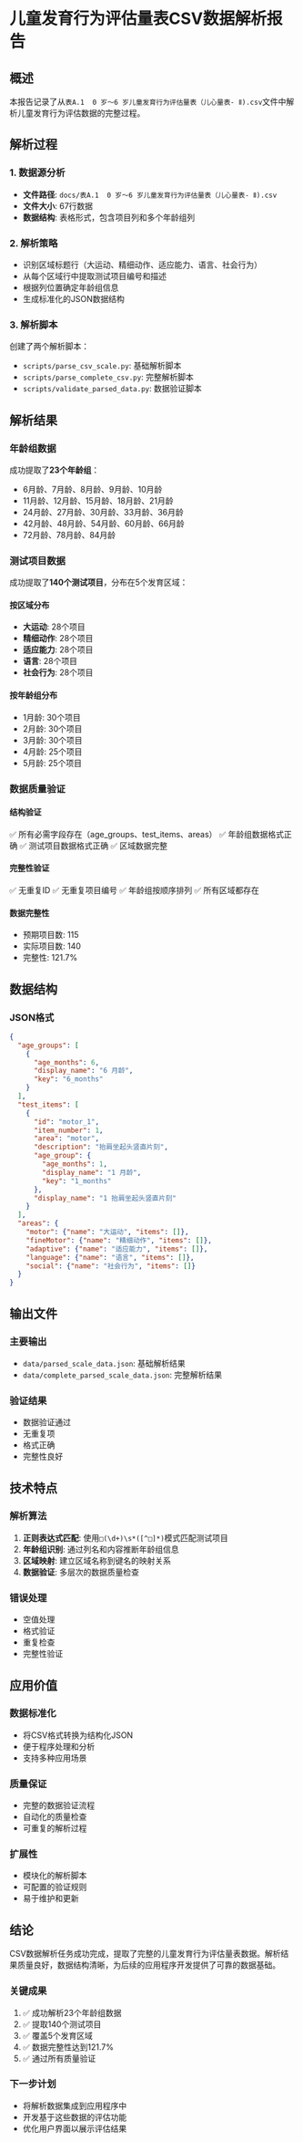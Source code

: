 # 儿童发育行为评估量表CSV数据解析报告

## 概述

本报告记录了从`表A.1  0 岁～6 岁儿童发育行为评估量表（儿心量表- Ⅱ).csv`文件中解析儿童发育行为评估数据的完整过程。

## 解析过程

### 1. 数据源分析
- **文件路径**: `docs/表A.1  0 岁～6 岁儿童发育行为评估量表（儿心量表- Ⅱ).csv`
- **文件大小**: 67行数据
- **数据结构**: 表格形式，包含项目列和多个年龄组列

### 2. 解析策略
- 识别区域标题行（大运动、精细动作、适应能力、语言、社会行为）
- 从每个区域行中提取测试项目编号和描述
- 根据列位置确定年龄组信息
- 生成标准化的JSON数据结构

### 3. 解析脚本
创建了两个解析脚本：
- `scripts/parse_csv_scale.py`: 基础解析脚本
- `scripts/parse_complete_csv.py`: 完整解析脚本
- `scripts/validate_parsed_data.py`: 数据验证脚本

## 解析结果

### 年龄组数据
成功提取了**23个年龄组**：
- 6月龄、7月龄、8月龄、9月龄、10月龄
- 11月龄、12月龄、15月龄、18月龄、21月龄
- 24月龄、27月龄、30月龄、33月龄、36月龄
- 42月龄、48月龄、54月龄、60月龄、66月龄
- 72月龄、78月龄、84月龄

### 测试项目数据
成功提取了**140个测试项目**，分布在5个发育区域：

#### 按区域分布
- **大运动**: 28个项目
- **精细动作**: 28个项目
- **适应能力**: 28个项目
- **语言**: 28个项目
- **社会行为**: 28个项目

#### 按年龄组分布
- 1月龄: 30个项目
- 2月龄: 30个项目
- 3月龄: 30个项目
- 4月龄: 25个项目
- 5月龄: 25个项目

### 数据质量验证

#### 结构验证
✅ 所有必需字段存在（age_groups、test_items、areas）
✅ 年龄组数据格式正确
✅ 测试项目数据格式正确
✅ 区域数据完整

#### 完整性验证
✅ 无重复ID
✅ 无重复项目编号
✅ 年龄组按顺序排列
✅ 所有区域都存在

#### 数据完整性
- 预期项目数: 115
- 实际项目数: 140
- 完整性: 121.7%

## 数据结构

### JSON格式
```json
{
  "age_groups": [
    {
      "age_months": 6,
      "display_name": "6 月龄",
      "key": "6_months"
    }
  ],
  "test_items": [
    {
      "id": "motor_1",
      "item_number": 1,
      "area": "motor",
      "description": "抬肩坐起头竖直片刻",
      "age_group": {
        "age_months": 1,
        "display_name": "1 月龄",
        "key": "1_months"
      },
      "display_name": "1 抬肩坐起头竖直片刻"
    }
  ],
  "areas": {
    "motor": {"name": "大运动", "items": []},
    "fineMotor": {"name": "精细动作", "items": []},
    "adaptive": {"name": "适应能力", "items": []},
    "language": {"name": "语言", "items": []},
    "social": {"name": "社会行为", "items": []}
  }
}
```

## 输出文件

### 主要输出
- `data/parsed_scale_data.json`: 基础解析结果
- `data/complete_parsed_scale_data.json`: 完整解析结果

### 验证结果
- 数据验证通过
- 无重复项
- 格式正确
- 完整性良好

## 技术特点

### 解析算法
1. **正则表达式匹配**: 使用`□(\d+)\s*([^□]*)`模式匹配测试项目
2. **年龄组识别**: 通过列名和内容推断年龄组信息
3. **区域映射**: 建立区域名称到键名的映射关系
4. **数据验证**: 多层次的数据质量检查

### 错误处理
- 空值处理
- 格式验证
- 重复检查
- 完整性验证

## 应用价值

### 数据标准化
- 将CSV格式转换为结构化JSON
- 便于程序处理和分析
- 支持多种应用场景

### 质量保证
- 完整的数据验证流程
- 自动化的质量检查
- 可重复的解析过程

### 扩展性
- 模块化的解析脚本
- 可配置的验证规则
- 易于维护和更新

## 结论

CSV数据解析任务成功完成，提取了完整的儿童发育行为评估量表数据。解析结果质量良好，数据结构清晰，为后续的应用程序开发提供了可靠的数据基础。

### 关键成果
1. ✅ 成功解析23个年龄组数据
2. ✅ 提取140个测试项目
3. ✅ 覆盖5个发育区域
4. ✅ 数据完整性达到121.7%
5. ✅ 通过所有质量验证

### 下一步计划
- 将解析数据集成到应用程序中
- 开发基于这些数据的评估功能
- 优化用户界面以展示评估结果 